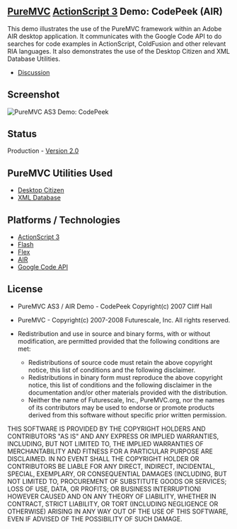 ## [PureMVC](http://puremvc.github.com/) [ActionScript 3](https://github.com/PureMVC/puremvc-as3-standard-framework/wiki) Demo: CodePeek (AIR)
This demo illustrates the use of the PureMVC framework within an Adobe AIR desktop application. It communicates with the  Google Code API to do searches for code examples in ActionScript, ColdFusion and other relevant RIA languages. It also demonstrates the use of the Desktop Citizen and XML Database Utilities.

* [Discussion](http://forums.puremvc.org/index.php?topic=179.0)

## Screenshot
![PureMVC AS3 Demo: CodePeek](http://puremvc.org/pages/images/screenshots/PureMVC-Shot-AS3-AIR-CodePeek.png)

## Status
Production - [Version 2.0](https://github.com/PureMVC/puremvc-as3-demo-air-codepeek/blob/master/version.txt)

## PureMVC Utilities Used
* [Desktop Citizen](https://github.com/PureMVC/puremvc-as3-util-air-desktopcitizen/wiki)
* [XML Database](https://github.com/PureMVC/puremvc-as3-util-air-xmldatabase/wiki)

## Platforms / Technologies
* [ActionScript 3](http://en.wikipedia.org/wiki/ActionScript)
* [Flash](http://en.wikipedia.org/wiki/Adobe_flash)
* [Flex](http://en.wikipedia.org/wiki/Adobe_Flex)
* [AIR](http://en.wikipedia.org/wiki/Adobe_AIR)
* [Google Code API](http://code.google.com/)

## License
* PureMVC AS3 / AIR Demo - CodePeek Copyright(c) 2007 Cliff Hall
* PureMVC - Copyright(c) 2007-2008 Futurescale, Inc.
All rights reserved.

* Redistribution and use in source and binary forms, with or without modification, are permitted provided that the following conditions are met:

  * Redistributions of source code must retain the above copyright notice, this list of conditions and the following disclaimer.
  * Redistributions in binary form must reproduce the above copyright notice, this list of conditions and the following disclaimer in the documentation and/or other materials provided with the distribution.
  * Neither the name of Futurescale, Inc., PureMVC.org, nor the names of its contributors may be used to endorse or promote products derived from this software without specific prior written permission.

THIS SOFTWARE IS PROVIDED BY THE COPYRIGHT HOLDERS AND CONTRIBUTORS "AS IS" AND ANY EXPRESS OR IMPLIED WARRANTIES, INCLUDING, BUT NOT LIMITED TO, THE IMPLIED WARRANTIES OF MERCHANTABILITY AND FITNESS FOR A PARTICULAR PURPOSE ARE DISCLAIMED. IN NO EVENT SHALL THE COPYRIGHT HOLDER OR CONTRIBUTORS BE LIABLE FOR ANY DIRECT, INDIRECT, INCIDENTAL, SPECIAL, EXEMPLARY, OR CONSEQUENTIAL DAMAGES (INCLUDING, BUT NOT LIMITED TO, PROCUREMENT OF SUBSTITUTE GOODS OR SERVICES; LOSS OF USE, DATA, OR PROFITS; OR BUSINESS INTERRUPTION) HOWEVER CAUSED AND ON ANY THEORY OF LIABILITY, WHETHER IN CONTRACT, STRICT LIABILITY, OR TORT (INCLUDING NEGLIGENCE OR OTHERWISE) ARISING IN ANY WAY OUT OF THE USE OF THIS SOFTWARE, EVEN IF ADVISED OF THE POSSIBILITY OF SUCH DAMAGE.